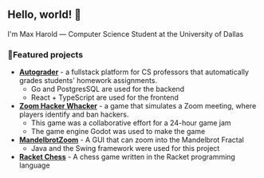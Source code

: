 ## Hello, world! 👋

I'm Max Harold — Computer Science Student at the University of Dallas

### 🌟Featured projects
- [**Autograder**](https://github.com/UDCS/Autograder) - a fullstack platform for CS professors that automatically grades students' homework assignments.
    - Go and PostgresSQL are used for the backend
    - React + TypeScript are used for the frontend
- [**Zoom Hacker Whacker**](https://max-harold.itch.io/zoom-hacker-whacker) - a game that simulates a Zoom meeting,
where players identify and ban hackers.
    - This game was a collaborative effort for a 24-hour game jam
    - The game engine Godot was used to make the game
- [**MandelbrotZoom**](https://github.com/Max-Harold/MandelbrotZoom) - A GUI that can zoom into the Mandelbrot Fractal
    - Java and the Swing framework were used for this project
- [**Racket Chess**](https://github.com/Charles-Dea/racket-chess) - A chess game written in the Racket programming language
